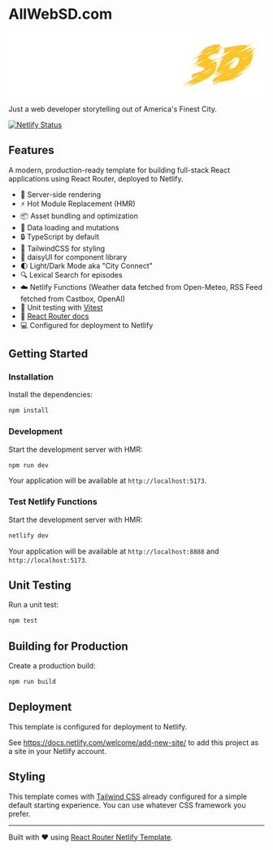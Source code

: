 # AllWebSD.com

<a href="https://www.allwebsd.com" rel="AllWebSD.com">![Image of AllWebSD](https://github.com/marklreyes/react-router-allwebsd/blob/main/public/logo-allwebsd.png)</a>

Just a web developer storytelling out of America's Finest City.

[![Netlify Status](https://api.netlify.com/api/v1/badges/cdacf90b-85f2-43ec-9490-d6290ee48524/deploy-status)](https://app.netlify.com/sites/eclectic-liger-1fa28e/deploys)

## Features

A modern, production-ready template for building full-stack React applications using React Router, deployed to Netlify.

- 🚀 Server-side rendering
- ⚡️ Hot Module Replacement (HMR)
- 📦 Asset bundling and optimization
- 🔄 Data loading and mutations
- 🔒 TypeScript by default
- 🎉 TailwindCSS for styling
- 🌼 daisyUI for component library
- 🌓 Light/Dark Mode aka "City Connect"
- 🔍 Lexical Search for episodes
- ☁️  Netlify Functions (Weather data fetched from Open-Meteo, RSS Feed fetched from Castbox, OpenAI)
- 🧪 Unit testing with [Vitest](https://vitest.dev/)
- 📖 [React Router docs](https://reactrouter.com/)
- 💻 Configured for deployment to Netlify

## Getting Started

### Installation

Install the dependencies:

```bash
npm install
```

### Development

Start the development server with HMR:

```bash
npm run dev
```

Your application will be available at `http://localhost:5173`.

### Test Netlify Functions

Start the development server with HMR:

```bash
netlify dev
```

Your application will be available at `http://localhost:8888` and `http://localhost:5173`.

## Unit Testing

Run a unit test:

```bash
npm test
```

## Building for Production

Create a production build:

```bash
npm run build
```

## Deployment

This template is configured for deployment to Netlify.

See <https://docs.netlify.com/welcome/add-new-site/> to add this project as a site
in your Netlify account.

## Styling

This template comes with [Tailwind CSS](https://tailwindcss.com/) already configured for a simple default starting experience. You can use whatever CSS framework you prefer.

---

Built with ❤️ using [React Router Netlify Template](https://github.com/netlify/react-router-template).

